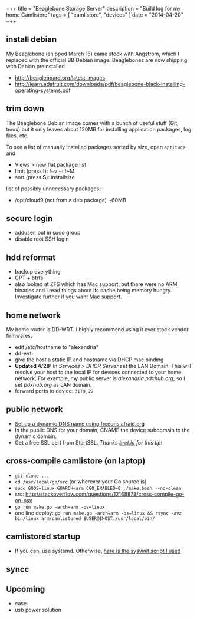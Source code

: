 +++
title = "Beaglebone Storage Server"
description = "Build log for my home Camlistore"
tags = [
  "camlistore",
  "devices"
]
date = "2014-04-20"
+++
## install debian

My Beaglebone (shipped March 15) came stock with Angstrom, which I replaced with the official BB Debian image. Beaglebones are now shipping with Debian preinstalled.

  - http://beagleboard.org/latest-images
  - http://learn.adafruit.com/downloads/pdf/beaglebone-black-installing-operating-systems.pdf

## trim down

The Beaglebone Debian image comes with a bunch of useful stuff (Git, tmux) but it only leaves about 120MB for installing application packages, log files, etc.

To see a list of manually installed packages sorted by size, open `aptitude` and

  - Views > new flat package list
  - limit (press **l**): !~v ~i !~M
  - sort (press **S**): installsize

list of possibly unnecessary packages:

  - /opt/cloud9 (not from a deb package) ~60MB

## secure login

 - adduser, put in sudo group
 - disable root SSH login

## hdd reformat

 - backup everything
 - GPT + btrfs
 - also looked at ZFS which has Mac support, but there were no ARM binaries and I read things about its cache being memory hungry. Investigate further if you want Mac support.

## home network

My home router is DD-WRT. I highly recommend using it over stock vendor firmwares.

 - edit /etc/hostname to "alexandria"
 - dd-wrt: 
  - give the host a static IP and hostname via DHCP mac binding
 - **Updated 4/28:** In *Services > DHCP Server* set the LAN Domain. This will resolve your host to the local IP for devices connected to your home network. For example, my public server is *alexandria.pdxhub.org*, so I set *pdxhub.org* as LAN domain.
 - forward ports to device: `3179`, `22`

## public network

 - [Set up a dynamic DNS name using freedns.afraid.org](http://www.dd-wrt.com/wiki/index.php/Dynamic_DNS#freedns.afraid.org)
 - In the public DNS for your domain, CNAME the device subdomain to the dynamic domain.
 - Get a free SSL cert from StartSSL. *Thanks [bret.io](http://bret.io/) for this tip!*



## cross-compile camlistore (on laptop)

 - `git clone ...`
 - `cd /usr/local/go/src` (or wherever your Go source is)
 - `sudo GOOS=linux GOARCH=arm CGO_ENABLED=0 ./make.bash --no-clean`
 - src: http://stackoverflow.com/questions/12168873/cross-compile-go-on-osx
 - `go run make.go -arch=arm -os=linux`
 - one line deploy: `go run make.go -arch=arm -os=linux && rsync -avz bin/linux_arm/camlistored $USER@$HOST:/usr/local/bin/`

## camlistored startup

 - If you can, use systemd. Otherwise, [here is the sysvinit script I used](https://gist.github.com/edrex/eab2fe86fba89346d4e1)

## syncc

## Upcoming

 - case
 - usb power solution
